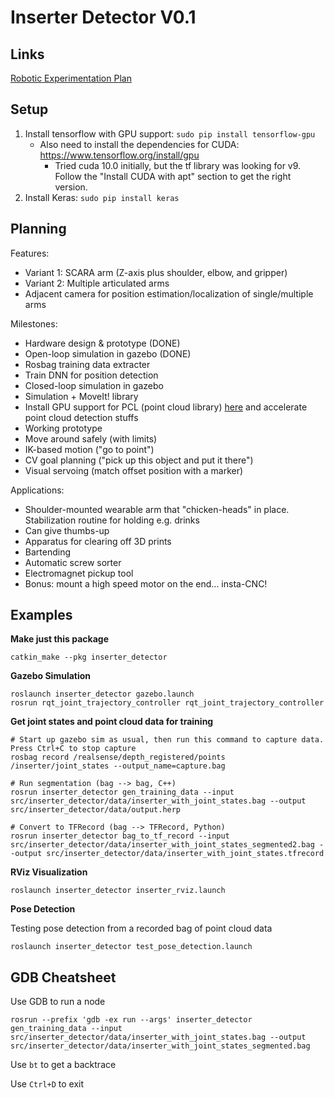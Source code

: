# Inserter Detector V0.1

## Links

[Robotic Experimentation Plan](https://docs.google.com/document/d/1niBJiZnuH0YFM3ddemYr-tcxUteNDeFz48HjCRtlQMY/view)

## Setup

1. Install tensorflow with GPU support: `sudo pip install tensorflow-gpu`
   *  Also need to install the dependencies for CUDA: https://www.tensorflow.org/install/gpu
      *  Tried cuda 10.0 initially, but the tf library was looking for v9. Follow the "Install CUDA with apt" section to get the right version.
2. Install Keras: `sudo pip install keras`

## Planning

Features:

- Variant 1: SCARA arm (Z-axis plus shoulder, elbow, and gripper)
- Variant 2: Multiple articulated arms
- Adjacent camera for position estimation/localization of single/multiple arms

Milestones:

- Hardware design & prototype (DONE)
- Open-loop simulation in gazebo (DONE)
- Rosbag training data extracter
- Train DNN for position detection
- Closed-loop simulation in gazebo
- Simulation + MoveIt! library
- Install GPU support for PCL (point cloud library) [here](http://pointclouds.org/documentation/tutorials/gpu_install.php) and accelerate point cloud detection stuffs
- Working prototype
- Move around safely (with limits)
- IK-based motion ("go to point")
- CV goal planning ("pick up this object and put it there")
- Visual servoing (match offset position with a marker)

Applications:

- Shoulder-mounted wearable arm that "chicken-heads" in place. Stabilization routine for holding e.g. drinks
- Can give thumbs-up
- Apparatus for clearing off 3D prints
- Bartending
- Automatic screw sorter
- Electromagnet pickup tool
- Bonus: mount a high speed motor on the end... insta-CNC!


## Examples

**Make just this package**

```
catkin_make --pkg inserter_detector
```

**Gazebo Simulation**

```
roslaunch inserter_detector gazebo.launch
rosrun rqt_joint_trajectory_controller rqt_joint_trajectory_controller
```

**Get joint states and point cloud data for training**

```
# Start up gazebo sim as usual, then run this command to capture data. Press Ctrl+C to stop capture
rosbag record /realsense/depth_registered/points /inserter/joint_states --output_name=capture.bag

# Run segmentation (bag --> bag, C++)
rosrun inserter_detector gen_training_data --input src/inserter_detector/data/inserter_with_joint_states.bag --output src/inserter_detector/data/output.herp

# Convert to TFRecord (bag --> TFRecord, Python)
rosrun inserter_detector bag_to_tf_record --input src/inserter_detector/data/inserter_with_joint_states_segmented2.bag --output src/inserter_detector/data/inserter_with_joint_states.tfrecord
```

**RViz Visualization**

```
roslaunch inserter_detector inserter_rviz.launch
```

**Pose Detection**

Testing pose detection from a recorded bag of point cloud data

```
roslaunch inserter_detector test_pose_detection.launch
```

## GDB Cheatsheet

Use GDB to run a node

```
rosrun --prefix 'gdb -ex run --args' inserter_detector gen_training_data --input src/inserter_detector/data/inserter_with_joint_states.bag --output src/inserter_detector/data/inserter_with_joint_states_segmented.bag
```

Use `bt` to get a backtrace

Use `Ctrl+D` to exit
